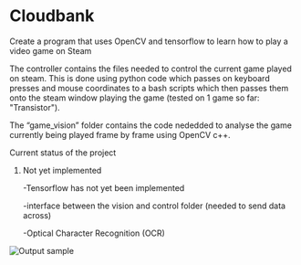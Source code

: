 # Cloudbank
Create a program that uses OpenCV and tensorflow to learn how to play a video game on Steam

The controller contains the files needed to control the current game played on steam. This is done using python code which passes on keyboard presses and mouse coordinates to a bash scripts which then passes them onto the steam window playing the game (tested on 1 game so far: "Transistor").

The “game_vision” folder contains the code nededded to analyse the game currently being played frame by frame using OpenCV c++.

Current status of the project
  1. Not yet implemented
  
      -Tensorflow has not yet been implemented
      
      -interface between the vision and control folder (needed to send data across)
      
      -Optical Character Recognition (OCR)
      
 ![Output sample](https://github.com/SHEUN1/Cloudbank/blob/master/BoundedBox.gif)
